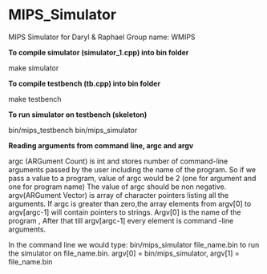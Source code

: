 # MIPS_Simulator

MIPS Simulator for Daryl & Raphael
Group name: WMIPS

**To compile simulator (simulator_1.cpp) into bin folder**

make simulator

**To compile testbench (tb.cpp) into bin folder**

make testbench

**To run simulator on testbench (skeleton)**

bin/mips_testbench bin/mips_simulator

**Reading arguments from command line, argc and argv**

argc (ARGument Count) is int and stores number of command-line arguments passed by the user including the name of the program. So if we pass a value to a program, value of argc would be 2 (one for argument and one for program name)
The value of argc should be non negative.
argv(ARGument Vector) is array of character pointers listing all the arguments.
If argc is greater than zero,the array elements from argv[0] to argv[argc-1] will contain pointers to strings.
Argv[0] is the name of the program , After that till argv[argc-1] every element is command -line arguments.

In the command line we would type:
bin/mips_simulator file_name.bin
to run the simulator on file_name.bin. argv[0] = bin/mips_simulator, argv[1] = file_name.bin

